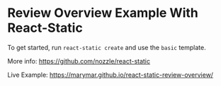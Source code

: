 # Review Overview Example With React-Static

To get started, run `react-static create` and use the `basic` template.

More info: https://github.com/nozzle/react-static


Live Example:
https://marymar.github.io/react-static-review-overview/
